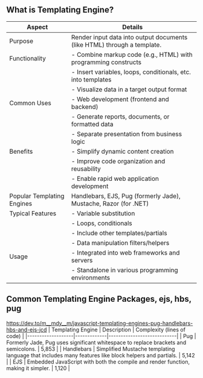 ## What is Templating Engine?
| Aspect                     | Details                                                                 |
| -------------------------- | ----------------------------------------------------------------------- |
| Purpose                    | Render input data into output documents (like HTML) through a template. |
| Functionality              | - Combine markup code (e.g., HTML) with programming constructs          |
|                            | - Insert variables, loops, conditionals, etc. into templates            |
|                            | - Visualize data in a target output format                              |
| Common Uses                | - Web development (frontend and backend)                                |
|                            | - Generate reports, documents, or formatted data                        |
|                            | - Separate presentation from business logic                             |
| Benefits                   | - Simplify dynamic content creation                                     |
|                            | - Improve code organization and reusability                             |
|                            | - Enable rapid web application development                              |
| Popular Templating Engines | Handlebars, EJS, Pug (formerly Jade), Mustache, Razor (for .NET)        |
| Typical Features           | - Variable substitution                                                 |
|                            | - Loops, conditionals                                                   |
|                            | - Include other templates/partials                                      |
|                            | - Data manipulation filters/helpers                                     |
| Usage                      | - Integrated into web frameworks and servers                            |
|                            | - Standalone in various programming environments                        |


## Common Templating Engine Packages,  ejs, hbs, pug
https://dev.to/m__mdy__m/javascript-templating-engines-pug-handlebars-hbs-and-ejs-jcd
| Templating Engine | Description | Complexity (lines of code) |
|-------------------|-------------|----------------------------|
| Pug               | Formerly Jade, Pug uses significant whitespace to replace brackets and semicolons. | 5,853 |
| Handlebars        | Simplified Mustache templating language that includes many features like block helpers and partials. | 5,142 |
| EJS               | Embedded JavaScript with both the compile and render function, making it simpler. | 1,120 |

